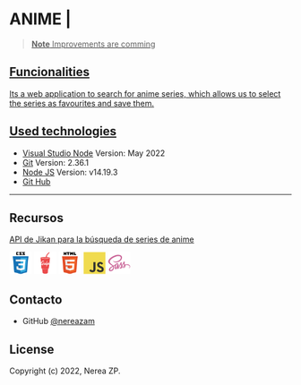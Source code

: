 

# ANIME <span> | </span>  <a href="http://beta.adalab.es/modulo-2-evaluacion-final-nereazam/" target="_blank">  
  > **Note** Improvements are comming 
> 


## Funcionalities

Its a web application to search for anime series, which allows us to select the series as favourites and save them.




## Used technologies

- [Visual Studio Node](https://code.visualstudio.com/download) Version: May 2022
- [Git](https://git-scm.com/download/mac) Version: 2.36.1
- [Node JS](https://nodejs.org/es/download/) Version: v14.19.3
- [Git Hub](https://github.com/)

---


## Recursos

 <a href="https://docs.api.jikan.moe/" target="_blank">API de Jikan para la búsqueda de series de anime </a>

<img src="https://raw.githubusercontent.com/devicons/devicon/master/icons/css3/css3-original-wordmark.svg" alt="css3" width="40" height="40"/>

<img src="https://raw.githubusercontent.com/devicons/devicon/master/icons/gulp/gulp-plain.svg" alt="gulp" width="40" height="40"/> 

  <img src="https://raw.githubusercontent.com/devicons/devicon/master/icons/html5/html5-original-wordmark.svg" alt="html5" width="40" height="40"/> 
 
  <img src="https://raw.githubusercontent.com/devicons/devicon/master/icons/javascript/javascript-original.svg" alt="javascript" width="40" height="40"/> 
  
  <img src="https://raw.githubusercontent.com/devicons/devicon/master/icons/sass/sass-original.svg" alt="sass" width="40" height="40"/> 



## Contacto

- GitHub [@nereazam](https://github.com/nereazam)

## License

Copyright (c) 2022, Nerea ZP.
